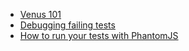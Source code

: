 <ul class="tutorials">
  <li><a href="/tutorials/101">Venus 101</a></li>
  <li><a href="/tutorials/debugging">Debugging failing tests</a></li>
  <li><a href="/tutorials/phantomjs">How to run your tests with PhantomJS</a></li>
</ul>
